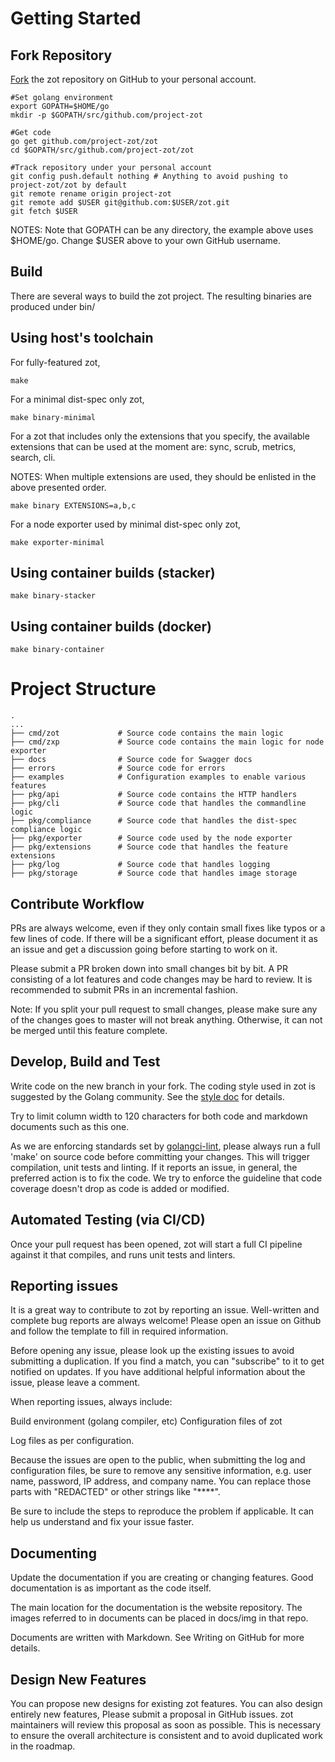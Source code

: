 # Getting Started

## Fork Repository

[Fork](https://github.com/project-zot/zot) the zot repository on GitHub to your personal account.

```
#Set golang environment
export GOPATH=$HOME/go
mkdir -p $GOPATH/src/github.com/project-zot

#Get code
go get github.com/project-zot/zot
cd $GOPATH/src/github.com/project-zot/zot

#Track repository under your personal account
git config push.default nothing # Anything to avoid pushing to project-zot/zot by default
git remote rename origin project-zot
git remote add $USER git@github.com:$USER/zot.git
git fetch $USER

```

NOTES: Note that GOPATH can be any directory, the example above uses $HOME/go.
Change $USER above to your own GitHub username.

## Build

There are several ways to build the zot project. The resulting binaries are
produced under bin/


## Using host's toolchain

For fully-featured zot,

```
make
```

For a minimal dist-spec only zot,

```
make binary-minimal
```

For a zot that includes only the extensions that you specify,
the available extensions that can be used at the moment are: sync, scrub, metrics, search, cli.

NOTES: When multiple extensions are used, they should be enlisted in the above presented order.

```
make binary EXTENSIONS=a,b,c
```

For a node exporter used by minimal dist-spec only zot,

```
make exporter-minimal
```

## Using container builds (stacker)

```
make binary-stacker
```

## Using container builds (docker)

```
make binary-container
```

# Project Structure

```
.
...
├── cmd/zot             # Source code contains the main logic
├── cmd/zxp             # Source code contains the main logic for node exporter
├── docs                # Source code for Swagger docs
├── errors              # Source code for errors
├── examples            # Configuration examples to enable various features
├── pkg/api             # Source code contains the HTTP handlers
├── pkg/cli             # Source code that handles the commandline logic
├── pkg/compliance      # Source code that handles the dist-spec compliance logic
├── pkg/exporter        # Source code used by the node exporter
├── pkg/extensions      # Source code that handles the feature extensions
├── pkg/log             # Source code that handles logging
├── pkg/storage         # Source code that handles image storage

```

## Contribute Workflow

PRs are always welcome, even if they only contain small fixes like typos or a few
lines of code. If there will be a significant effort, please document it as an
issue and get a discussion going before starting to work on it.

Please submit a PR broken down into small changes bit by bit. A PR consisting of
a lot features and code changes may be hard to review. It is recommended to
submit PRs in an incremental fashion.

Note: If you split your pull request to small changes, please make sure any of
the changes goes to master will not break anything. Otherwise, it can not be
merged until this feature complete.

## Develop, Build and Test

Write code on the new branch in your fork. The coding style used in zot is
suggested by the Golang community. See the [style doc](https://github.com/golang/go/wiki/CodeReviewComments) for details.

Try to limit column width to 120 characters for both code and markdown documents
such as this one.

As we are enforcing standards set by
[golangci-lint](https://github.com/golangci/golangci-lint), please always run a full 'make' on source
code before committing your changes. This will trigger compilation, unit tests
and linting. If it reports an issue, in general, the preferred action is to fix
the code. We try to enforce the guideline that code coverage doesn't drop as
code is added or modified.

## Automated Testing (via CI/CD)

Once your pull request has been opened, zot will start a full CI pipeline
against it that compiles, and runs unit tests and linters.

## Reporting issues

It is a great way to contribute to zot by reporting an issue. Well-written
and complete bug reports are always welcome! Please open an issue on Github and
follow the template to fill in required information.

Before opening any issue, please look up the existing issues to avoid submitting
a duplication. If you find a match, you can "subscribe" to it to get notified on
updates. If you have additional helpful information about the issue, please
leave a comment.

When reporting issues, always include:

Build environment (golang compiler, etc)
Configuration files of zot

Log files as per configuration.

Because the issues are open to the public, when submitting the log
and configuration files, be sure to remove any sensitive
information, e.g. user name, password, IP address, and company name.
You can replace those parts with "REDACTED" or other strings like
"****".

Be sure to include the steps to reproduce the problem if applicable.
It can help us understand and fix your issue faster.

## Documenting

Update the documentation if you are creating or changing features. Good
documentation is as important as the code itself.

The main location for the documentation is the website repository. The images
referred to in documents can be placed in docs/img in that repo.

Documents are written with Markdown. See Writing on GitHub for more details.

## Design New Features

You can propose new designs for existing zot features. You can also design
entirely new features, Please submit a proposal in GitHub issues. zot
maintainers will review this proposal as soon as possible. This is necessary to
ensure the overall architecture is consistent and to avoid duplicated work in
the roadmap.
